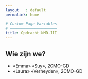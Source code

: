```yaml
---
layout   : default
permalink: home

# Custom Page Variables
# ─────────────────────
title: Opdracht NMD-III
---
```


Wie zijn we?
------------

 - «Emma» «Suy», 2CMO-GD
 - «Laura» «Verheyden», 2CMO-GD
